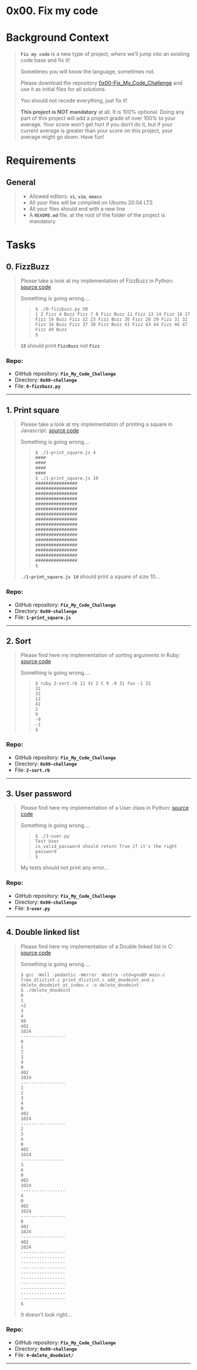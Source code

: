 # 0x00. Fix my code

# Background Context
> 
> **`Fix my code`** is a new type of project, where we’ll jump into an existing code base and fix it!
> 
> Sometimes you will know the language, sometimes not.
> 
> Please download the repository [0x00-Fix\_My\_Code\_Challenge](https://github.com/alx-tools/0x00-Fix_My_Code_Challenge "0x00-Fix_My_Code_Challenge") and use it as initial files for all solutions.
> 
> You should not recode everything, just fix it!
> 
> **This project is NOT mandatory** at all. It is 100% optional. Doing any part of this project will add a project grade of over 100% to your average. Your score won’t get hurt if you don’t do it, but if your current average is greater than your score on this project, your average might go down. Have fun!

# Requirements

## General
> -   Allowed editors: **`vi`**, **`vim`**, **`emacs`**
> -   All your files will be compiled on Ubuntu 20.04 LTS
> -   All your files should end with a new line
> -   A **`README.md`** file, at the root of the folder of the project is mandatory

# Tasks

## 0\. FizzBuzz
> Please take a look at my implementation of FizzBuzz in Python: [source code](https://github.com/alx-tools/0x00-Fix_My_Code_Challenge/blob/master/0-fizzbuzz.py "source code")
> 
> Something is going wrong….
> 
>> ```
>> $ ./0-fizzbuzz.py 50
>> 1 2 Fizz 4 Buzz Fizz 7 8 Fizz Buzz 11 Fizz 13 14 Fizz 16 17 Fizz 19 Buzz Fizz 22 23 Fizz Buzz 26 Fizz 28 29 Fizz 31 32 Fizz 34 Buzz Fizz 37 38 Fizz Buzz 41 Fizz 43 44 Fizz 46 47 Fizz 49 Buzz
>> $
>> ```
> 
> **`15`** should print **`FizzBuzz`** not **`Fizz`**

### **Repo:**

-   GitHub repository: **`Fix_My_Code_Challenge`**
-   Directory: **`0x00-challenge`**
-   File: **`0-fizzbuzz.py`**

---

## 1\. Print square
> Please take a look at my implementation of printing a square in Javascript: [source code](https://github.com/alx-tools/0x00-Fix_My_Code_Challenge/blob/master/1-print_square.js "source code")
> 
> Something is going wrong….
> 
>> ```
>> $ ./1-print_square.js 4
>> ####
>> ####
>> ####
>> ####
>> $ ./1-print_square.js 10
>> ################
>> ################
>> ################
>> ################
>> ################
>> ################
>> ################
>> ################
>> ################
>> ################
>> ################
>> ################
>> ################
>> ################
>> ################
>> ################
>> $
>> ```
> 
> **`./1-print_square.js 10`** should print a square of size 10…

### **Repo:**

-   GitHub repository: **`Fix_My_Code_Challenge`**
-   Directory: **`0x00-challenge`**
-   File: **`1-print_square.js`**

---

## 2\. Sort
> Please find here my implementation of sorting arguments in Ruby: [source code](https://github.com/alx-tools/0x00-Fix_My_Code_Challenge/blob/master/2-sort.rb "source code")
> 
> Something is going wrong….
> 
>> ```
>> $ ruby 2-sort.rb 12 41 2 C 9 -9 31 fun -1 32
>> 31
>> 32
>> 12
>> 41
>> 2
>> 9
>> -9
>> -1
>> $
>> ```

### **Repo:**

-   GitHub repository: **`Fix_My_Code_Challenge`**
-   Directory: **`0x00-challenge`**
-   File: **`2-sort.rb`**

---

## 3\. User password
> Please find here my implementation of a User class in Python: [source code](https://github.com/alx-tools/0x00-Fix_My_Code_Challenge/blob/master/3-user.py "source code")
> 
> Something is going wrong….
> 
>> ```
>> $ ./3-user.py 
>> Test User
>> is_valid_password should return True if it's the right password
>> $
>> ```
> 
> My tests should not print any error…
> 
### **Repo:**

-   GitHub repository: **`Fix_My_Code_Challenge`**
-   Directory: **`0x00-challenge`**
-   File: **`3-user.py`**

---

## 4\. Double linked list
> Please find here my implementation of a Double linked list in C: [source code](https://github.com/alx-tools/0x00-Fix_My_Code_Challenge/tree/master/4-delete_dnodeint "source code")
> 
> Something is going wrong….
> 
> ```
> $ gcc -Wall -pedantic -Werror -Wextra -std=gnu89 main.c free_dlistint.c print_dlistint.c add_dnodeint_end.c delete_dnodeint_at_index.c -o delete_dnodeint
> $ ./delete_dnodeint 
> 0
> 1
> >2
> 3
> 4
> 98
> 402
> 1024
> -----------------
> 0
> 1
> 2
> 3
> 4
> 0
> 402
> 1024
> -----------------
> 1
> 2
> 3
> 4
> 0
> 402
> 1024
> -----------------
> 2
> 3
> 4
> 0
> 402
> 1024
> -----------------
> 3
> 4
> 0
> 402
> 1024
> -----------------
> 4
> 0
> 402
> 1024
> -----------------
> 0
> 402
> 1024
> -----------------
> 402
> 1024
> -----------------
> -----------------
> -----------------
> -----------------
> -----------------
> -----------------
> -----------------
> -----------------
> -----------------
> -----------------
> $
> ```
> 
> It doesn’t look right…

### **Repo:**

-   GitHub repository: **`Fix_My_Code_Challenge`**
-   Directory: **`0x00-challenge`**
-   File: **`4-delete_dnodeint/`**

---
